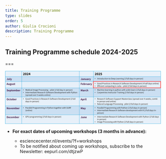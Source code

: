 ```yaml
---
title: Training Programme
type: slides
order: 5
author: Giulia Crocioni
description: Training Programme
---
```



<!-- .slide: data-state="title" -->

## Training Programme schedule 2024-2025

===

<!-- .slide: data-state="standard" -->


<div style="display: flex; align-items: center;">
  <img alt="scalability" src="./media/training/schedule2425.png" style="width: auto; height: auto; margin-right: 20px;">
</div>
<div style="display: flex; align-items: center;">
  <ul>
    <li><strong>For exact dates of upcoming workshops (3 months in advance): </strong></li>
      <ul>
        <li>esciencecenter.nl/events/?f=workshops</li>
        <li>To be notified about coming up workshops, subscribe to the Newsletter: eepurl.com/dtjzwP</li>
      </ul>
    </li>
  </ul>
</div>
